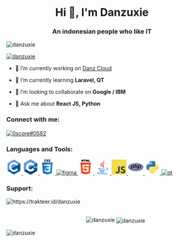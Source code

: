 <h1 align="center">Hi 👋, I'm Danzuxie</h1>
<h3 align="center">An indonesian people who like IT</h3>

<p align="left"> <img src="https://komarev.com/ghpvc/?username=danzuxie&label=Profile%20views&color=0e75b6&style=flat" alt="danzuxie" /> </p>

<p align="left"> <a href="https://github.com/ryo-ma/github-profile-trophy"><img src="https://github-profile-trophy.vercel.app/?username=danzuxie" alt="danzuxie" /></a> </p>

- 🔭 I’m currently working on [Danz Cloud](https://danzcloud.ninja)

- 🌱 I’m currently learning **Laravel, QT**

- 👯 I’m looking to collaborate on **Google / IBM**

- 💬 Ask me about **React JS, Python**

<h3 align="left">Connect with me:</h3>
<p align="left">
<a href="https://discord.gg/0score#0582" target="blank"><img align="center" src="https://raw.githubusercontent.com/rahuldkjain/github-profile-readme-generator/master/src/images/icons/Social/discord.svg" alt="0score#0582" height="30" width="40" /></a>
</p>

<h3 align="left">Languages and Tools:</h3>
<p align="left"> <a href="https://www.cprogramming.com/" target="_blank" rel="noreferrer"> <img src="https://raw.githubusercontent.com/devicons/devicon/master/icons/c/c-original.svg" alt="c" width="40" height="40"/> </a> <a href="https://www.w3schools.com/cpp/" target="_blank" rel="noreferrer"> <img src="https://raw.githubusercontent.com/devicons/devicon/master/icons/cplusplus/cplusplus-original.svg" alt="cplusplus" width="40" height="40"/> </a> <a href="https://www.w3schools.com/css/" target="_blank" rel="noreferrer"> <img src="https://raw.githubusercontent.com/devicons/devicon/master/icons/css3/css3-original-wordmark.svg" alt="css3" width="40" height="40"/> </a> <a href="https://www.figma.com/" target="_blank" rel="noreferrer"> <img src="https://www.vectorlogo.zone/logos/figma/figma-icon.svg" alt="figma" width="40" height="40"/> </a> <a href="https://www.w3.org/html/" target="_blank" rel="noreferrer"> <img src="https://raw.githubusercontent.com/devicons/devicon/master/icons/html5/html5-original-wordmark.svg" alt="html5" width="40" height="40"/> </a> <a href="https://www.java.com" target="_blank" rel="noreferrer"> <img src="https://raw.githubusercontent.com/devicons/devicon/master/icons/java/java-original.svg" alt="java" width="40" height="40"/> </a> <a href="https://developer.mozilla.org/en-US/docs/Web/JavaScript" target="_blank" rel="noreferrer"> <img src="https://raw.githubusercontent.com/devicons/devicon/master/icons/javascript/javascript-original.svg" alt="javascript" width="40" height="40"/> </a> <a href="https://www.php.net" target="_blank" rel="noreferrer"> <img src="https://raw.githubusercontent.com/devicons/devicon/master/icons/php/php-original.svg" alt="php" width="40" height="40"/> </a> <a href="https://www.python.org" target="_blank" rel="noreferrer"> <img src="https://raw.githubusercontent.com/devicons/devicon/master/icons/python/python-original.svg" alt="python" width="40" height="40"/> </a> <a href="https://www.qt.io/" target="_blank" rel="noreferrer"> <img src="https://upload.wikimedia.org/wikipedia/commons/0/0b/Qt_logo_2016.svg" alt="qt" width="40" height="40"/> </a> </p>

<h3 align="left">Support:</h3>
<p><a href="https://ko-fi.com/https://trakteer.id/danzuxie"> <img align="left" src="https://cdn.ko-fi.com/cdn/kofi3.png?v=3" height="50" width="210" alt="https://trakteer.id/danzuxie" /></a></p><br><br>

<p><img align="left" src="https://github-readme-stats.vercel.app/api/top-langs?username=danzuxie&show_icons=true&locale=en&layout=compact" alt="danzuxie" /></p>

<p>&nbsp;<img align="center" src="https://github-readme-stats.vercel.app/api?username=danzuxie&show_icons=true&locale=en" alt="danzuxie" /></p>

<p><img align="center" src="https://github-readme-streak-stats.herokuapp.com/?user=danzuxie&" alt="danzuxie" /></p>
